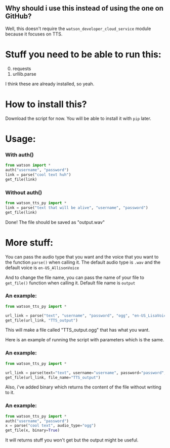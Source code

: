 ## Why should i use this instead of using the one on GitHub?
Well, this doesn't require the `watson_developer_cloud_service` module because it focuses on TTS.

# Stuff you need to be able to run this:
0. requests
1. urllib.parse

I think these are already installed, so yeah.

# How to install this?
Download the script for now. You will be able to install it with `pip` later.

# Usage:

### With auth()

```python
from watson import *
auth("username", "password")
link = parse("cool text huh")
get_file(link)
```

### Without auth()

```python
from watson_tts_py import *
link = parse("text that will be alive", "username", "password")
get_file(link)
```

Done! The file should be saved as "output.wav"

# More stuff:

You can pass the audio type that you want and the voice that you want to the function `parse()` when calling it.
The default audio type is `.wav` and the default voice is `en-US_AllisonVoice`

And to change the file name, you can pass the name of your file to `get_file()` function when calling it.
Default file name is `output`


### An example:

```python
from watson_tts_py import *

url_link = parse("text", "username", "password", "ogg", "en-US_LisaVoice")
get_file(url_link, "TTS_output")
```

This will make a file called "TTS_output.ogg" that has what you want.


Here is an example of running the script with parameters which is the same.

### An example:
```python
from watson_tts_py import *

url_link = parse(text="text", username="username", password="password", audio_type="ogg", voice="en-US_LisaVoice")
get_file(url_link, file_name="TTS_output")
```

Also, i've added binary which returns the content of the file without writing to it.

### An example:
```python
from watson_tts_py import *
auth("username", "password")
x = parse("cool text", audio_type="ogg")
get_file(x, binary=True)
```

It will returns stuff you won't get but the output might be useful.

